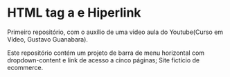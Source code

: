 # HTML tag a e Hiperlink
 Primeiro repositório, com o auxílio de uma video aula do Youtube(Curso em Vídeo, Gustavo Guanabara).
 
 Este repositório contém um projeto de barra de menu horizontal com dropdown-content e link de acesso a cinco páginas;
 Site fictício de ecommerce.
